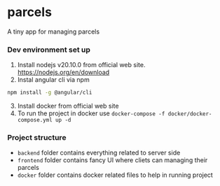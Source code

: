 # parcels
A tiny app for managing parcels

### Dev environment set up

1) Install nodejs v20.10.0 from official web site.  https://nodejs.org/en/download
2) Instal angular cli via npm
```bash
npm install -g @angular/cli

```
3) Install docker from official web site
4) To run the project in docker use `docker-compose -f docker/docker-compose.yml up -d`

### Project structure

* `backend` folder contains everything related to server side
* `frontend` folder contains fancy UI where cliets can managing their parcels
* `docker` folder contains docker related files to help in running project
